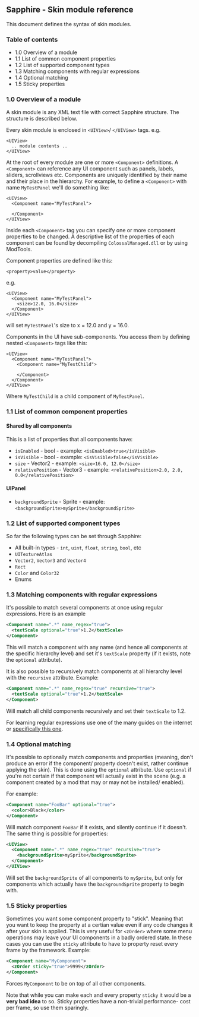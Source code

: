 ## Sapphire - Skin module reference

This document defines the syntax of skin modules.

### Table of contents
- 1.0 Overview of a module
- 1.1 List of common component properties
- 1.2 List of supported component types
- 1.3 Matching components with regular expressions
- 1.4 Optional matching
- 1.5 Sticky properties

### 1.0 Overview of a module

A skin module is any XML text file with correct Sapphire structure. The structure is described below.

Every skin module is enclosed in `<UIView>`/ `</UIView>` tags.
e.g.
```
<UIView>
  .. module contents ..
</UIView>
```

At the root of every module are one or more `<Component>` definitions. A `<Component>` can reference any UI component
such as panels, labels, sliders, scrollviews etc. Components are uniquely identified by their name and their place in the hierarchy.
For example, to define a `<Component>` with name `MyTestPanel` we'll do something like:
```
<UIView>
  <Component name="MyTestPanel">
    
  </Component>
</UIView>
```

Inside each `<Component>` tag you can specify one or more component properties to be changed. A descriptive list of the properties
of each component can be found by decompiling `ColossalManaged.dll` or by using ModTools. 

Component properties are defined like this:
```
<property>value</property>
```
e.g.
```
<UIView>
  <Component name="MyTestPanel">
    <size>12.0, 16.0</size>
  </Component>
</UIView>
```
will set `MyTestPanel`'s size to x = 12.0 and y = 16.0.

Components in the UI have sub-components. You access them by defining nested `<Component>` tags like this:
```
<UIView>
  <Component name="MyTestPanel">
    <Component name="MyTestChild">
    
    </Component>
  </Component>
</UIView>
```

Where `MyTestChild` is a child component of `MyTestPanel`.

### 1.1 List of common component properties

#### Shared by all components

This is a list of properties that all components have:
- `isEnabled` - bool - example: `<isEnabled>true</isVisible>`
- `isVisible` - bool - example: `<isVisible>false</isVisible>`
- `size` - Vector2 - example: `<size>16.0, 12.0</size>`
- `relativePosition` - Vector3 - example: `<relativePosition>2.0, 2.0, 0.0</relativePosition>`

#### UIPanel
- `backgroundSprite` - Sprite - example: `<backgroundSprite>mySprite</backgroundSprite>`


### 1.2 List of supported component types

So far the following types can be set through Sapphire:
- All built-in types - `int`, `uint`, `float`, `string`, `bool`, etc
- `UITextureAtlas`
- `Vector2`, `Vector3` and `Vector4`
- `Rect`
- `Color` and `Color32`
- Enums

### 1.3 Matching components with regular expressions

It's possible to match several components at once using regular expressions. Here is an example

```xml
<Component name=".*" name_regex="true">
  <textScale optional="true">1.2</textScale>
</Component>
```

This will match a component with any name (and hence all components at the specific hierarchy level) and set it's `textScale` property (if it exists, note the `optional` attribute).
 
It is also possible to recursively match components at all hierarchy level with the `recursive` attribute.
Example:
```xml
<Component name=".*" name_regex="true" recursive="true">
  <textScale optional="true">1.2</textScale>
</Component>
```

Will match all child components recursively and set their `textScale` to 1.2.

For learning regular expressions use one of the many guides on the internet or [specifically this one](http://regexone.com/).

### 1.4 Optional matching

It's possible to optionally match components and properties (meaning, don't produce an error if the component/ property doesn't exist, rather continue applying the skin). This is done using the `optional` attribute. Use `optional` if you're not certain if that component will actually exist in the scene (e.g. a component created by a mod that may or may not be installed/ enabled).

For example:

```xml
<Component name="FooBar" optional="true">
  <color>Black</color>
</Component>
```

Will match component `FooBar` if it exists, and silently continue if it doesn't. The same thing is possible for properties:

```xml
<UIView>
  <Component name=".*" name_regex="true" recursive="true">
    <backgroundSprite>mySprite</backgroundSprite>
  </Component>
</UIView>
```
Will set the `backgroundSprite` of all components to `mySprite`, but only for components which actually have the `backgroundSprite` property to begin with.

### 1.5 Sticky properties

Sometimes you want some component property to "stick". Meaning that you want to keep the property at a certian value even if any code changes it after your skin is applied. This is very useful for `<zOrder>` where some menu operations may leave your UI components in a badly ordered state. In these cases you can use the `sticky` attribute to have to property reset every frame by the framework.
Example:

```xml
<Component name="MyComponent">
  <zOrder sticky="true">9999</zOrder>
</Component>
```

Forces `MyComponent` to be on top of all other components.

Note that while you can make each and every property `sticky` it would be a **very bad idea** to so. Sticky properties have a non-trivial performance- cost per frame, so use them sparingly.
